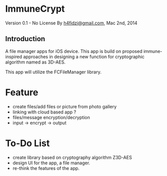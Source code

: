ImmuneCrypt
===========
Version 0.1 - No License
By h4fidzi@gmail.com, Mac 2nd, 2014

Introduction
------------
A file manager apps for iOS device. This app is build on proposed immune-inspired approaches in designing a new function for cryptographic algorithm named as 3D-AES.

This app will utilize the FCFileManager library.

Feature
=======
- create files/add files or picture from photo gallery
- linking with cloud based app ?
- files/message encryption/decryption
- input -> encrypt -> output


To-Do List
=========
- create library based on cryptography algorithm Z3D-AES
- design UI for the app, a file manager.
- re-think the features of the app.
